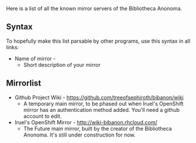 Here is a list of all the known mirror servers of the Bibliotheca Anonoma.

## Syntax

To hopefully make this list parsable by other programs, use this syntax in all links:

  * Name of mirror - <link to mirror>
    * Short description of your mirror

## Mirrorlist

* Github Project Wiki - <https://github.com/treeofsephiroth/bibanon/wiki>
  * A temporary main mirror, to be phased out when Iruel's OpenShift mirror has an authentication method added. You'll need a github account to edit.
* Iruel's OpenShift Mirror - <http://wiki-bibanon.rhcloud.com/>
  * The Future main mirror, built by the creator of the Bibliotheca Anonoma. It's still under construction for now.